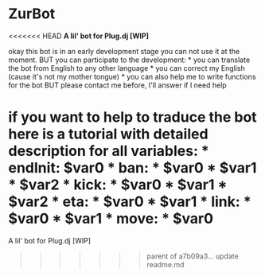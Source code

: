 # ZurBot

<<<<<<< HEAD
**A lil' bot for Plug.dj [WIP]**

okay this bot is in an early development stage you can not use it at the moment. 
BUT you can participate to the development:
	* you can translate the bot from English to any other language 
	* you can correct my English (cause it's not my mother tongue)
	* you can also help me to write functions for the bot BUT please contact me before, I'll answer if I need help

if you want to help to traduce the bot here is a tutorial with detailed description for all variables:
	* endInit: $var0 
	* ban: * $var0
		  * $var1 
		  * $var2
	* kick: * $var0
		   * $var1
		   * $var2
	* eta: * $var0
		  * $var1
	* link: * $var0
		   * $var1
	* move: * $var0
=======
A lil' bot for Plug.dj [WIP]
>>>>>>> parent of a7b09a3... update  readme.md
